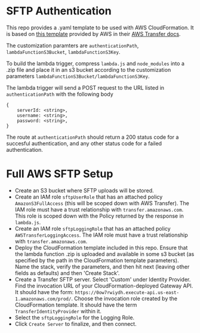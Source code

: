# SFTP Authentication

This repo provides a .yaml template to be used with AWS CloudFormation. It is based on [this template](https://da02pmi3nq7t1.cloudfront.net/aws-transfer-apig-lambda.cfn.yml) provided by AWS in their [AWS Transfer docs](https://docs.aws.amazon.com/transfer/latest/userguide/authenticating-users.html#authentication-custom-ip).

The customization paramters are `authenticationPath`, `lambdaFunctionS3Bucket`, `lambdaFunctionS3Key`.

To build the lambda trigger, compress `lambda.js` and `node_modules` into a .zip file and place it in an s3 bucket according to the customization parameters `lambdaFunctionS3Bucket/lambdaFunctionS3Key`.

The lambda trigger will send a POST request to the URL listed in `authenticationPath` with the following body

```
{
	serverId: <string>,
	username: <string>,
	password: <string>,
}
```

The route at `authenticationPath` should return a 200 status code for a succesful authentication, and any other status code for a failed authentication.

# Full AWS SFTP Setup
- Create an S3 bucket where SFTP uploads will be stored.
- Create an IAM role `sftpUserRole` that has an attached policy `AmazonS3FullAccess` (this will be scoped down with AWS Transfer). The IAM role must have a trust relationship with `transfer.amazonaws.com`. This role is scoped down with the Policy returned by the response in `lambda.js`.
- Create an IAM role `sftpLoggingRole` that has an attached policy `AWSTransferLoggingAccess`. The IAM role must have a trust relationship with `transfer.amazonaws.com`.
- Deploy the CloudFormation template included in this repo. Ensure that the lambda function .zip is uploaded and available in some s3 bucket (as specified by the path in the CloudFormation template parameters). Name the stack, verify the parameters, and then hit next (leaving other fields as defaults) and then 'Create Stack'.
- Create a Transfer SFTP server. Select 'Custom' under Identity Provider. Find the invocation URL of your CloudFormation-deployed Gateway API. It should have the form: `https://0ow7rwiydh.execute-api.us-east-1.amazonaws.com/prod/`. Choose the invocation role created by the CloudFormation template. It should have the term `TransferIdentityProvider` within it.
- Select the `sftpLoggingRole` for the Logging Role.
- Click `Create Server` to finalize, and then connect.
